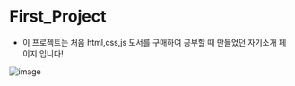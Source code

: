 # First_Project

- 이 프로젝트는 처음 html,css,js 도서를 구매하여 공부할 때 만들었던 자기소개 페이지 입니다!

![image](https://github.com/OhHyukJun/First_Project/assets/90260242/960c5445-c308-4baf-ab2b-c2199eefa134)

